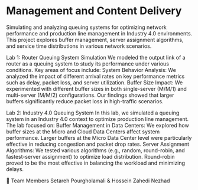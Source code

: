 # Management and Content Delivery
Simulating and analyzing queuing systems for optimizing network performance and production line management in Industry 4.0 environments. This project explores buffer management, server assignment algorithms, and service time distributions in various network scenarios.

Lab 1: Router Queuing System Simulation
We modeled the output link of a router as a queuing system to study its performance under various conditions. Key areas of focus include:
System Behavior Analysis: We analyzed the impact of different arrival rates on key performance metrics such as delay, packet loss, and server utilization.
Buffer Size Impact: We experimented with different buffer sizes in both single-server (M/M/1) and multi-server (M/M/2) configurations. Our findings showed that larger buffers significantly reduce packet loss in high-traffic scenarios.

Lab 2: Industry 4.0 Queuing System
In this lab, we simulated a queuing system in an Industry 4.0 context to optimize production line management. The lab focused on:
Buffer Management in Data Centers: We explored how buffer sizes at the Micro and Cloud Data Centers affect system performance. Larger buffers at the Micro Data Center level were particularly effective in reducing congestion and packet drop rates.
Server Assignment Algorithms: We tested various algorithms (e.g., random, round-robin, and fastest-server assignment) to optimize load distribution. Round-robin proved to be the most effective in balancing the workload and minimizing delays.

👥 Team Members
Setareh Pourgholamali
&
Hossein Zahedi Nezhad

